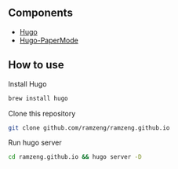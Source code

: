 ## Components
- [Hugo](https://gohugo.io)
- [Hugo-PaperMode](https://themes.gohugo.io/themes/hugo-papermod/)

## How to use
Install Hugo
```bash
brew install hugo
```
Clone this repository
```bash
git clone github.com/ramzeng/ramzeng.github.io 
```
Run hugo server
```bash
cd ramzeng.github.io && hugo server -D
```
